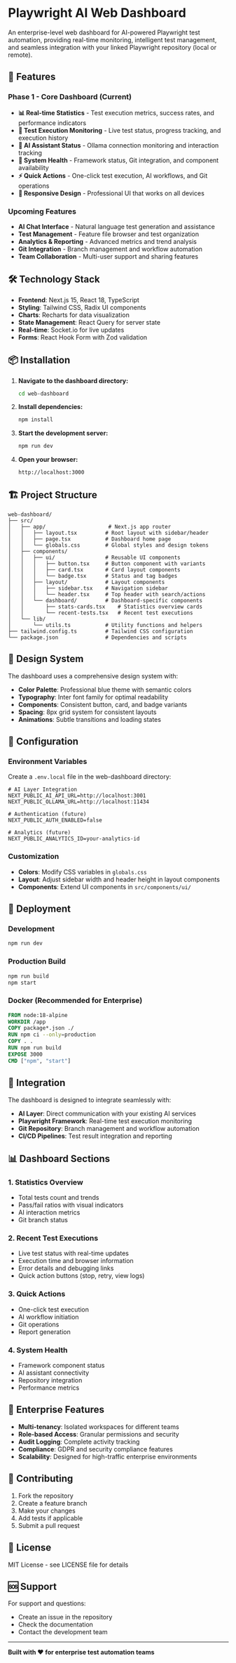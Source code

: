 # Playwright AI Web Dashboard

An enterprise-level web dashboard for AI-powered Playwright test automation, providing real-time monitoring, intelligent test management, and seamless integration with your linked Playwright repository (local or remote).

## 🚀 Features

### Phase 1 - Core Dashboard (Current)
- **📊 Real-time Statistics** - Test execution metrics, success rates, and performance indicators
- **🎯 Test Execution Monitoring** - Live test status, progress tracking, and execution history
- **🤖 AI Assistant Status** - Ollama connection monitoring and interaction tracking
- **🏥 System Health** - Framework status, Git integration, and component availability
- **⚡ Quick Actions** - One-click test execution, AI workflows, and Git operations
- **📱 Responsive Design** - Professional UI that works on all devices

### Upcoming Features
- **AI Chat Interface** - Natural language test generation and assistance
- **Test Management** - Feature file browser and test organization
- **Analytics & Reporting** - Advanced metrics and trend analysis
- **Git Integration** - Branch management and workflow automation
- **Team Collaboration** - Multi-user support and sharing features

## 🛠️ Technology Stack

- **Frontend**: Next.js 15, React 18, TypeScript
- **Styling**: Tailwind CSS, Radix UI components
- **Charts**: Recharts for data visualization
- **State Management**: React Query for server state
- **Real-time**: Socket.io for live updates
- **Forms**: React Hook Form with Zod validation

## 📦 Installation

1. **Navigate to the dashboard directory:**
   ```bash
   cd web-dashboard
   ```

2. **Install dependencies:**
   ```bash
   npm install
   ```

3. **Start the development server:**
   ```bash
   npm run dev
   ```

4. **Open your browser:**
   ```
   http://localhost:3000
   ```

## 🏗️ Project Structure

```
web-dashboard/
├── src/
│   ├── app/                    # Next.js app router
│   │   ├── layout.tsx         # Root layout with sidebar/header
│   │   ├── page.tsx           # Dashboard home page
│   │   └── globals.css        # Global styles and design tokens
│   ├── components/
│   │   ├── ui/                # Reusable UI components
│   │   │   ├── button.tsx     # Button component with variants
│   │   │   ├── card.tsx       # Card layout components
│   │   │   └── badge.tsx      # Status and tag badges
│   │   ├── layout/            # Layout components
│   │   │   ├── sidebar.tsx    # Navigation sidebar
│   │   │   └── header.tsx     # Top header with search/actions
│   │   └── dashboard/         # Dashboard-specific components
│   │       ├── stats-cards.tsx    # Statistics overview cards
│   │       └── recent-tests.tsx   # Recent test executions
│   └── lib/
│       └── utils.ts           # Utility functions and helpers
├── tailwind.config.ts         # Tailwind CSS configuration
└── package.json               # Dependencies and scripts
```

## 🎨 Design System

The dashboard uses a comprehensive design system with:

- **Color Palette**: Professional blue theme with semantic colors
- **Typography**: Inter font family for optimal readability
- **Components**: Consistent button, card, and badge variants
- **Spacing**: 8px grid system for consistent layouts
- **Animations**: Subtle transitions and loading states

## 🔧 Configuration

### Environment Variables
Create a `.env.local` file in the web-dashboard directory:

```env
# AI Layer Integration
NEXT_PUBLIC_AI_API_URL=http://localhost:3001
NEXT_PUBLIC_OLLAMA_URL=http://localhost:11434

# Authentication (future)
NEXT_PUBLIC_AUTH_ENABLED=false

# Analytics (future)
NEXT_PUBLIC_ANALYTICS_ID=your-analytics-id
```

### Customization
- **Colors**: Modify CSS variables in `globals.css`
- **Layout**: Adjust sidebar width and header height in layout components
- **Components**: Extend UI components in `src/components/ui/`

## 🚀 Deployment

### Development
```bash
npm run dev
```

### Production Build
```bash
npm run build
npm start
```

### Docker (Recommended for Enterprise)
```dockerfile
FROM node:18-alpine
WORKDIR /app
COPY package*.json ./
RUN npm ci --only=production
COPY . .
RUN npm run build
EXPOSE 3000
CMD ["npm", "start"]
```

## 🔗 Integration

The dashboard is designed to integrate seamlessly with:

- **AI Layer**: Direct communication with your existing AI services
- **Playwright Framework**: Real-time test execution monitoring
- **Git Repository**: Branch management and workflow automation
- **CI/CD Pipelines**: Test result integration and reporting

## 📊 Dashboard Sections

### 1. Statistics Overview
- Total tests count and trends
- Pass/fail ratios with visual indicators
- AI interaction metrics
- Git branch status

### 2. Recent Test Executions
- Live test status with real-time updates
- Execution time and browser information
- Error details and debugging links
- Quick action buttons (stop, retry, view logs)

### 3. Quick Actions
- One-click test execution
- AI workflow initiation
- Git operations
- Report generation

### 4. System Health
- Framework component status
- AI assistant connectivity
- Repository integration
- Performance metrics

## 🎯 Enterprise Features

- **Multi-tenancy**: Isolated workspaces for different teams
- **Role-based Access**: Granular permissions and security
- **Audit Logging**: Complete activity tracking
- **Compliance**: GDPR and security compliance features
- **Scalability**: Designed for high-traffic enterprise environments

## 🤝 Contributing

1. Fork the repository
2. Create a feature branch
3. Make your changes
4. Add tests if applicable
5. Submit a pull request

## 📄 License

MIT License - see LICENSE file for details

## 🆘 Support

For support and questions:
- Create an issue in the repository
- Check the documentation
- Contact the development team

---

**Built with ❤️ for enterprise test automation teams**
